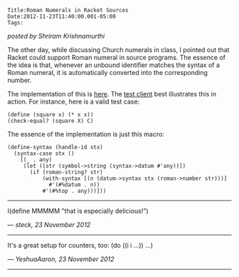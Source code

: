 
    Title:Roman Numerals in Racket Sources
    Date:2012-11-23T11:40:00.001-05:00
    Tags:

*posted by Shriram Krishnamurthi*

The other day, while discussing Church numerals in class, I pointed out that Racket could support Roman numeral in source programs. The essence of the idea is that, whenever an unbound identifier matches the syntax of a Roman numeral, it is automatically converted into the corresponding number.


The implementation of this is [here](https://github.com/shriram/roman-numerals). The [test client](https://github.com/shriram/roman-numerals/blob/master/test-client.rkt) best illustrates this in action.  For instance, here is a valid test case:

```racket
(define (square x) (* x x))
(check-equal? (square X) C)
```

The essence of the implementation is just this macro:

```racket
(define-syntax (handle-id stx)
  (syntax-case stx ()
    [(_ . any)
     (let ([str (symbol->string (syntax->datum #'any))])
       (if (roman-string? str)
           (with-syntax [(n (datum->syntax stx (roman->number str)))]
             #'(#%datum . n))
           #'(#%top . any)))]))
```

<!-- more -->



* * *

I(define MMMMM "that is especially delicious!")



— *steck, 23 November 2012*

* * *

It's a great setup for counters, too:
(do ((i i …)) …)

— *YeshuaAaron, 23 November 2012*

* * *


